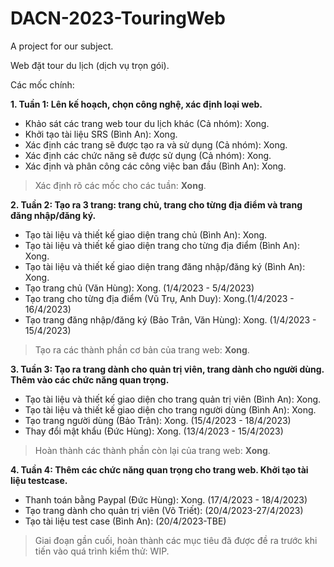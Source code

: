 # DACN-2023-TouringWeb
A project for our subject.

Web đặt tour du lịch (dịch vụ trọn gói).


Các mốc chính:

**1. Tuần 1: Lên kế hoạch, chọn công nghệ, xác định loại web.**
 - Khảo sát các trang web tour du lịch khác (Cả nhóm): Xong.
 - Khởi tạo tài liệu SRS (Bình An): Xong.
 - Xác định các trang sẽ được tạo ra và sử dụng (Cả nhóm): Xong.
 - Xác định các chức năng sẽ được sử dụng (Cả nhóm): Xong.
 - Xác định và phân công các công việc ban đầu (Bình An): Xong.
 >Xác định rõ các mốc cho các tuần: **Xong**.
 
**2. Tuần 2: Tạo ra 3 trang: trang chủ, trang cho từng địa điểm và trang đăng nhập/đăng ký.**
 - Tạo tài liệu và thiết kế giao diện trang chủ (Bình An): Xong.
 - Tạo tài liệu và thiết kế giao diện trang cho từng địa điểm (Bình An): Xong.
 - Tạo tài liệu và thiết kế giao diện trang đăng nhập/đăng ký (Bình An): Xong.
 - Tạo trang chủ (Văn Hùng): Xong. (1/4/2023 - 5/4/2023)
 - Tạo trang cho từng địa điểm (Vũ Trụ, Anh Duy): Xong.(1/4/2023 - 16/4/2023)
 - Tạo trang đăng nhập/đăng ký (Bảo Trân, Văn Hùng): Xong. (1/4/2023 - 15/4/2023)
 >Tạo ra các thành phần cơ bản của trang web: **Xong**.
 
 **3. Tuần 3: Tạo ra trang dành cho quản trị viên, trang dành cho người dùng. Thêm vào các chức năng quan trọng.**
 - Tạo tài liệu và thiết kế giao diện cho trang quản trị viên (Bình An): Xong.
 - Tạo tài liệu và thiết kế giao diện cho trang người dùng (Bình An): Xong.
 - Tạo trang người dùng (Bảo Trân): Xong. (15/4/2023 - 18/4/2023)
 - Thay đổi mật khẩu (Đức Hùng): Xong. (13/4/2023 - 15/4/2023)
 >Hoàn thành các thành phần còn lại của trang web: **Xong**.
 
 **4. Tuần 4: Thêm các chức năng quan trọng cho trang web. Khởi tạo tài liệu testcase.**
 - Thanh toán bằng Paypal (Đức Hùng): Xong. (17/4/2023 - 18/4/2023)
 - Tạo trang dành cho quản trị viên (Võ Triết): (20/4/2023-27/4/2023)
 - Tạo tài liệu test case (Bình An): (20/4/2023-TBE)
 >Giai đoạn gần cuối, hoàn thành các mục tiêu đã được đề ra trước khi tiến vào quá trình kiểm thử: WIP.

